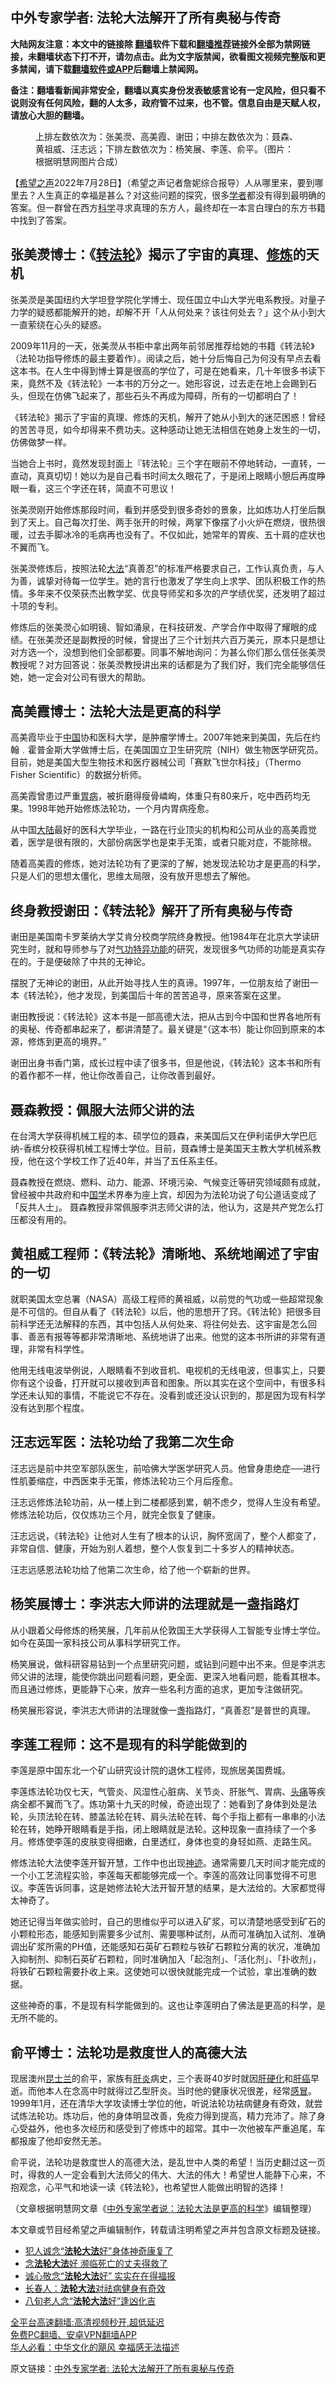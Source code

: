  <!-- 面包屑导航 --> <h2>中外专家学者: 法轮大法解开了所有奥秘与传奇</h2> <p class="notice"><b>大陆网友注意：本文中的链接除 <a href="https://github.com/bannedbook/fanqiang" >翻墙</a>软件下载和<a href="https://github.com/killgcd/justmysocks/blob/master/README.md">翻墙推荐</a>链接外全部为禁网链接，未翻墙状态下打不开，请勿点击。此为文字版禁闻，欲看图文视频完整版和更多禁闻，请下载<a href="https://github.com/bannedbook/fanqiang">翻墙软件或APP</a>后翻墙上禁闻网。</p><p>备注：翻墙看新闻非常安全，翻墙以真实身份发表敏感言论有一定风险，但只看不说则没有任何风险，翻的人太多，政府管不过来，也不管。信息自由是天赋人权，请放心大胆的翻墙。</b></p>  <div class="entry"> <figure><figcaption>上排左数依次为：张美濙、高美霞、谢田；中排左数依次为：聂森、黄祖威、汪志远；下排左数依次为：杨笑展、李莲、俞平。（图片：根据明慧网图片合成）</figcaption></figure> <p>【<span class='wp_keywordlink_affiliate'><a href="https://www.soundofhope.org" title="希望之声" target="_blank">希望之声</a></span>2022年7月28日】（希望之声记者詹妮综合报导）人从哪里来，要到哪里去？人生真正的幸福是甚么？对这些问题的探究，很多<a href="https://www.bannedbook.org/bnews/tag/%e5%ad%a6%e8%80%85/" class="st_tag internal_tag" rel="tag" title="标签 学者 下的日志">学者</a>都没有得到最明确的答案。但一群曾在西方<span class='wp_keywordlink'><a href="https://www.bannedbook.org/forum11/topic309.html" title="禁片：“科学”的棍子" target="_blank">科学</a></span>寻求真理的东方人，最终却在一本言白理白的东方书籍中找到了答案。</p> <h2>张美濙博士：《<span class='wp_keywordlink'><a href="https://gb.falundafa.org/chigb/zfl.htm" title="《转法轮》" target="_blank">转法轮</a></span>》揭示了宇宙的真理、<span class='wp_keywordlink'><a href="https://www.qi-gong.me/" title="气功修炼网" target="_blank">修炼</a></span>的天机</h2> <p>张美濙是美国纽约大学坦登学院化学博士、现任国立中山大学光电系教授。对量子力学的疑惑都能解开的她，却解不开「人从何处来？该往何处去？」这个从小到大一直萦绕在心头的疑惑。</p> <p>2009年11月的一天，张美濙从书柜中拿出两年前邻居推荐给她的书籍《转法轮》（法轮功指导修炼的最主要着作）。阅读之后，她十分后悔自己为何没有早点去看这本书。在人生中得到博士算是很高的学位了，可是在她看来，几十年很多书读下来，竟然不及《转法轮》一本书的万分之一。她形容说，过去走在地上会踢到石头，但现在仿佛飞起来了，那些石头不再成为障碍，所有的一切都明白了！</p> <p>《转法轮》揭示了宇宙的真理、修炼的天机，解开了她从小到大的迷茫困惑！曾经的苦苦寻觅，如今却得来不费功夫。这种感动让她无法相信在她身上发生的一切，仿佛做梦一样。</p> <p>当她合上书时，竟然发现封面上『转法轮』三个字在眼前不停地转动，一直转，一直动，真真切切！她以为是自己看书时间太久眼花了，于是闭上眼睛小憩后再度睁眼一看，这三个字还在转，简直不可思议！</p> <p>张美濙刚开始修炼那段时间，看到并感受到很多奇妙的景象，比如炼功人打坐后飘到了天上。自己每次打坐、两手张开的时候，两掌下像摆了小火炉在燃烧，很热很暖，过去手脚冰冷的毛病再也没有了。不仅如此，她常年的胃疾、五十肩的症状也不翼而飞。</p> <p>张美濙修炼后，按照法轮<a href="https://www.bannedbook.org/bnews/tag/%E5%A4%A7%E6%B3%95/" class="st_tag internal_tag" rel="tag" title="标签 大法 下的日志">大法</a>“真善忍”的标准严格要求自己，工作认真负责，与人为善，诚挚对待每一位学生。她的言行也激发了学生向上求学、团队积极工作的热情。多年来不仅荣获杰出教学奖、优良导师奖和多次的产学绩优奖，还发明了超过十项的专利。</p> <p>修炼后的张美濙心如明镜、智如涌泉，在科技研发、产学合作中取得了耀眼的成绩。在张美濙还是副教授的时候，曾提出了三个计划共六百万美元，原本只是想让对方选一个，没想到他们全部都要。同事不解地询问：为甚么你们那么信任张美濙教授呢？对方回答说：张美濙教授讲出来的话都是为了我们好，我们完全能够信任她，她一定会对公司有很大的帮助。</p> <h2>高美霞博士：法轮大法是更高的科学</h2> <p>高美霞毕业于<span class='wp_keywordlink_affiliate'><a href="https://www.bannedbook.org/" title="中国" target="_blank">中国</a></span>协和医科大学，是肿瘤学博士。2007年她来到美国，先后在约翰﹒霍普金斯大学做博士后，在美国国立卫生研究院（NIH）做生物医学研究员。目前，她是美国大型生物技术和医疗器械公司「赛默飞世尔科技」（Thermo Fisher Scientific）的数据分析师。</p>  <p>高美霞曾患过严重<a href="https://www.bannedbook.org/bnews/tag/%e8%83%83%e7%97%85/" class="st_tag internal_tag" rel="tag" title="标签 胃病 下的日志">胃病</a>，被折磨得瘦骨嶙峋，体重只有80来斤，吃中西药均无果。1998年她开始修炼法轮功，一个月内胃病痊愈。</p> <p>从中国<span class='wp_keywordlink_affiliate'><a href="https://www.bannedbook.org/" title="大陆" target="_blank">大陆</a></span>最好的医科大学毕业，一路在行业顶尖的机构和公司从业的高美霞觉着，医学是很有限的，大部份病医学也是束手无策，或者只能对症，不能除根。</p> <p>随着高美霞的修炼，她对法轮功有了更深的了解，她发现法轮功才是更高的科学，只是人们的思想太僵化，思维太局限，没有放开思想去了解他。</p> <h2>终身教授谢田：《转法轮》解开了所有奥秘与传奇</h2> <p>谢田是美国南卡罗莱纳大学艾肯分校商学院终身教授。他1984年在北京大学读研究生时，就和导师参与了对<span class='wp_keywordlink'><a href="https://www.qi-gong.me/" title="气功修炼网" target="_blank">气功</a></span><span class='wp_keywordlink'><a href="https://www.qi-gong.me/gongneng/" title="特异功能" target="_blank">特异功能</a></span>的研究，发现很多气功师的功能是真实存在的。于是便破除了中共的无神论。</p> <p>摆脱了无神论的谢田，从此开始寻找人生的真谛。1997年，一位朋友给了谢田一本《转法轮》，他才发现，到美国后十年的苦苦追寻，原来答案在这里。</p> <p>谢田教授说：《转法轮》这本书是一部高德大法，把从古到今中国和世界各地所有的奥秘、传奇都串起来了，都讲清楚了。最关键是“（这本书）能让你回到原来的本源，修炼到更高的境界。”</p> <p>谢田出身书香门第，成长过程中读了很多书，但是他说，《转法轮》这本书和所有的着作都不一样，他让你改善自己，让你改善到最好。</p> <h2>聂森教授：佩服大法师父讲的法</h2> <p>在台湾大学获得机械工程的本、硕学位的聂森，来美国后又在伊利诺伊大学巴厄纳-香槟分校获得机械工程博士学位。目前，聂森博士是美国天主教大学机械系教授，他在这个学校工作了近40年，并当了五任系主任。</p> <p>聂森教授在燃烧、燃料、动力、能源、环境污染、气候变迁等研究领域颇有成就，曾经被中共政府和中<span class='wp_keywordlink'><a href="https://www.bannedbook.org/forum24/" title="国学传统文化禁书" target="_blank">国学</a></span>术界奉为座上宾，却因为为法轮功说了句公道话变成了「反共人士」。 聂森教授非常佩服李洪志师父讲的法，他认为，这是共产党怎么打压都没有用的。</p>  <h2>黄祖威工程师：《转法轮》清晰地、系统地阐述了宇宙的一切</h2> <p>就职美国太空总署（NASA）高级工程师的黄祖威，以前觉的气功或一些超常现象是不可信的。但自从看了《转法轮》以后，他的思想开了窍。《转法轮》把很多目前科学还无法解释的东西，其中包括人从何处来、将往何处去、这宇宙是怎么回事、善恶有报等等都非常清晰地、系统地讲了出来。他觉的这本书所讲的非常有道理，非常有科学性。</p> <p>他用无线电波举例说，人眼睛看不到收音机、电视机的无线电波，但事实上，只要你有这个设备，打开就可以接收到声音和图象。所以其实在这个空间中，有很多科学还未认知的事情，不能说它不存在。没看到或还没认识到的，那是因为现有科学没有达到那个程度。</p> <h2>汪志远军医：法轮功给了我第二次生命</h2> <p>汪志远是前中共空军部队医生，前哈佛大学医学研究人员。他曾身患绝症──进行性肌萎缩症，中西医束手无策，修炼法轮功三个月后痊愈。</p> <p>汪志远修炼法轮功前，从一楼上到二楼都感到累，朝不虑夕，觉得人生没有希望。修炼法轮功后，仅仅炼功三个月，就完全恢复了健康。</p> <p>汪志远说，《转法轮》让他对人生有了根本的认识，胸怀宽阔了，整个人都变了，非常自信、健康，开始为别人着想，整个人恢复到二十多岁人的精神状态。</p> <p>汪志远感恩法轮功给了他第二次生命，给了他一个崭新的世界。</p> <h2>杨笑展博士：李洪志大师讲的法理就是一盏指路灯</h2> <p>从小跟着父母修炼的杨笑展，几年前从伦敦国王大学获得人工智能专业博士学位。如今在英国一家科技公司从事科学研究工作。</p> <p>杨笑展说，做科研容易钻到一个点里研究问题，或钻到问题中出不来。但是李洪志师父讲的法理，能使你跳出问题看问题，更全面、更深入地看问题，能看其根本。而且通过修炼，更能静下心来，放弃一些名利方面的追求，更加专注做研究。</p> <p>杨笑展形容说，李洪志大师讲的法理就像一盏指路灯，“真善忍”是普世的真理。</p>  <h2>李莲工程师：这不是现有的科学能做到的</h2> <p>李莲是原中国东北一个矿山研究设计院的退休工程师，现旅居美国费城。</p> <p>李莲炼法轮功仅七天，气管炎、风湿性心脏病、关节炎、肝胀气、胃病、<a href="https://www.bannedbook.org/bnews/tag/%e5%a4%b4%e7%97%9b/" class="st_tag internal_tag" rel="tag" title="标签 头痛 下的日志">头痛</a>等疾病全都不翼而飞了。炼功第十九天的时候，奇迹出现了：她看到了身体到处是法轮，头顶法轮在转、膝盖法轮在转、肩头法轮在转、每个手指上都有一串串的小法轮在转，她睁开眼睛看是手指，闭上眼睛就是法轮。这种现象一直持续了一个多月。修炼使李莲的皮肤变得细嫩，白里透红，身体也变的身轻如燕、走路生风。</p> <p>修炼法轮大法使李莲开智开慧，工作中也出现<span class='wp_keywordlink'><a href="https://www.bannedbook.org/forum3/topic69.html" title="电子书：神迹" target="_blank">神迹</a></span>。通常需要几天时间才能完成的一个小工艺流程实验，李莲每天都能够完成一个。李莲的高效让同事觉得不可思议。李莲告诉同事，这是她修法轮大法开智开慧的结果，是大法给的。大家都觉得太神奇了。</p> <p>她还记得当年做实验时，自己的思维似乎可以进入矿浆，可以清楚地感受到矿石的小颗粒形态，能感知到需要多少试剂、需要哪种试剂，从而可准确加入试剂、准确调出矿浆所需的PH值，还能感知石英矿石颗粒与铁矿石颗粒分离的状况，准确加入抑制剂、抑制石英矿石颗粒，同时准确加入「起泡剂」、「活化剂」、「扑收剂」，将铁矿石颗粒需要扑收上来。这使她可以很快就能完成一个试验，拿出准确的数据。</p> <p>这些神奇的事，不是现有科学能做到的。这也让李莲明白了佛法是更高的科学，是无所不能的。</p> <h2>俞平博士：法轮功是救度世人的高德大法</h2> <p>现居澳州<a href="https://www.bannedbook.org/bnews/tag/%E6%98%86%E5%A3%AB%E5%85%B0/" class="st_tag internal_tag" rel="tag" title="标签 昆士兰 下的日志">昆士兰</a>的俞平，家族有<a href="https://www.bannedbook.org/bnews/tag/%E8%82%9D%E7%82%8E/" class="st_tag internal_tag" rel="tag" title="标签 肝炎 下的日志">肝炎</a>病史，三个表哥40岁时就因<a href="https://www.bannedbook.org/bnews/tag/%e8%82%9d%e7%a1%ac%e5%8c%96/" class="st_tag internal_tag" rel="tag" title="标签 肝硬化 下的日志">肝硬化</a>和<a href="https://www.bannedbook.org/bnews/tag/%E8%82%9D%E7%99%8C/" class="st_tag internal_tag" rel="tag" title="标签 肝癌 下的日志">肝癌</a>早逝。而他本人在念高中时就得过乙型肝炎。当时他的健康状况很差，经常<a href="https://www.bannedbook.org/bnews/tag/%E6%84%9F%E5%86%92/" class="st_tag internal_tag" rel="tag" title="标签 感冒 下的日志">感冒</a>。1999年1月，还在清华大学攻读博士学位的他，听说法轮功袪病健身有奇效，就尝试炼法轮功。炼功后，他的身体明显改善，免疫力得到提高，精力充沛了。除了身心受益外，他也多次经历和感受到了修炼中的超常。其中一次他被车严重追尾，车都报废了他却安然无恙。</p> <p>俞平说，法轮功是救度世人的高德大法，是乱世中人类的希望！当历史翻过这一页时，得救的人一定会看到大法师父的伟大、大法的伟大！希望世人能静下心来，不抱观念，心平气和地读一读《转法轮》，也希望世人能做出明智的选择！</p> <p>（文章根据明慧网文章《<a href="https://big5.minghui.org/mh/articles/2022/7/28/%E4%B8%AD%E5%A4%96%E5%B0%88%E5%AE%B6%E5%AD%B8%E8%80%85%E8%AA%AA-%E6%B3%95%E8%BC%AA%E5%A4%A7%E6%B3%95%E6%98%AF%E6%9B%B4%E9%AB%98%E7%9A%84%E7%A7%91%E5%AD%B8-446521.html">中外专家学者说：法轮大法是更高的科学</a>》编辑整理）</p> <p>本文章或节目经希望之声编辑制作，转载请注明希望之声并包含原文标题及链接。 </p>  <div id="taboola-mid-1"></div>  <ul class='op-related-articles' title='相关阅读'> <li><a href='https://www.bannedbook.org/bnews/aomi/supernatural/20220724/1762143.html' target='_blank'>犯人诚念“<b>法轮大法</b>好”身体神奇康复了</a></li> <li><a href='https://www.bannedbook.org/bnews/aomi/supernatural/20220716/1758777.html' target='_blank'>念<b>法轮大法</b>好 濒临死亡的丈夫得救了</a></li> <li><a href='https://www.bannedbook.org/bnews/aomi/supernatural/20220629/1751630.html' target='_blank'>诚心敬念“<b>法轮大法</b>好” 实实在在得福报</a></li> <li><a href='https://www.bannedbook.org/bnews/bannedvideo/20220621/1748137.html' target='_blank'>长春人：<b>法轮大法</b>对祛病健身有奇效</a></li> <li><a href='https://www.bannedbook.org/bnews/aomi/supernatural/20220614/1745149.html' target='_blank'>八旬老人念“<b>法轮大法</b>好”逢凶化吉</a></li> </ul> <p class="texttj"> <a href="https://github.com/bannedbook/fanqiang/wiki/V2ray%E6%9C%BA%E5%9C%BA" target="_blank">全平台高速翻墙:高清视频秒开,超低延迟</a><br/> <a href="https://github.com/bannedbook/fanqiang/wiki/%E7%A6%81%E9%97%BB%E7%BD%91%E5%AE%89%E5%8D%93%E7%BF%BB%E5%A2%99%E6%96%B0%E9%97%BBAPP" target="_blank">免费PC翻墙、安卓VPN翻墙APP</a><br/> <a href="https://www.bannedbook.org/bnews/comments/20220220/1694796.html" target="_blank">华人必看：中华文化的飓风 幸福感无法描述</a> </p><p>原文链接：<a class="src_link"  href="https://www.soundofhope.org/post/641264" target="_blank">中外专家学者: 法轮大法解开了所有奥秘与传奇</a></p><a name='sharetosocial'></a>  <div style="margin-bottom:5px;padding-bottom:5px;clear:both"> <div id="archive-pix-1" class="banner-ads"> <!-- AuctionX Display platform tag START --> <div id="27602x728x90x621x_ADSLOT1" clicktrack="%%CLICK_URL_ESC%%"></div>  <!-- AuctionX Display platform tag END --> </div> <div id="archive-pix-2" class="banner-ads"> <!-- AuctionX Display platform tag START --> <div id="27556x300x250x621x_ADSLOT1" clicktrack="%%CLICK_URL_ESC%%" style="margin:0 auto;text-align:center"></div>  <!-- AuctionX Display platform tag END --> </div> </div>  <div id="archive-pix-1" class="banner-ads"> <!-- AuctionX Display platform tag START --> <div id="27603x728x90x621x_ADSLOT1" clicktrack="%%CLICK_URL_ESC%%"></div>  <!-- AuctionX Display platform tag END --> </div> </div><!--END ENTRY--> 
